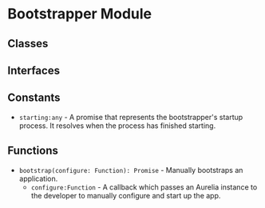 # Bootstrapper Module

## Classes


## Interfaces


## Constants

* `starting:any` - A promise that represents the bootstrapper&#x27;s startup process.
It resolves when the process has finished starting.

## Functions


* `bootstrap(configure: Function): Promise` - Manually bootstraps an application.
  * `configure:Function` - A callback which passes an Aurelia instance to the developer to manually configure and start up the app.

